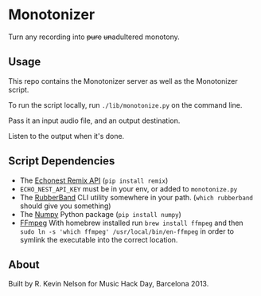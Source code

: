 Monotonizer
===========

Turn any recording into ~~pure~~ ~~un~~adultered monotony.

Usage
-----

This repo contains the Monotonizer server as well as the Monotonizer script.

To run the script locally, run `./lib/monotonize.py` on the command line.

Pass it an input audio file, and an output destination.

Listen to the output when it's done.

Script Dependencies
------------

* The [Echonest Remix API](http://echonest.github.io/remix/) (`pip install remix`)
* `ECHO_NEST_API_KEY` must be in your env, or added to `monotonize.py`
* The [RubberBand](http://www.breakfastquay.com/rubberband/) CLI utility somewhere in your path. (`which rubberband` should give you something)
* The [Numpy](http://www.numpy.org/) Python package (`pip install numpy`)
* [FFmpeg](http://www.ffmpeg.org/) With homebrew installed run `brew install ffmpeg` and then `sudo ln -s 'which ffmpeg' /usr/local/bin/en-ffmpeg` in order to symlink the executable into the correct location.

About
-----

Built by R. Kevin Nelson for Music Hack Day, Barcelona 2013.
